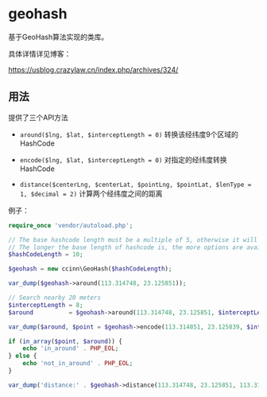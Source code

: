 # geohash

基于GeoHash算法实现的类库。

具体详情详见博客：

https://usblog.crazylaw.cn/index.php/archives/324/

## 用法

提供了三个API方法

- `around($lng, $lat, $interceptLength = 0)` 转换该经纬度9个区域的HashCode

- `encode($lng, $lat, $interceptLength = 0)` 对指定的经纬度转换HashCode

- `distance($centerLng, $centerLat, $pointLng, $pointLat, $lenType = 1, $decimal = 2)` 计算两个经纬度之间的距离

例子：

```php
require_once 'vendor/autoload.php';

// The base hashcode length must be a multiple of 5, otherwise it will automatically be filled to a multiple of 5.
// The longer the base length of hashcode is, the more options are available to intercept, and the longer it is recommended. 10 is usually enough.
$hashCodeLength = 10;

$geohash = new ccinn\GeoHash($hashCodeLength);

var_dump($geohash->around(113.314748, 23.125851));

// Search nearby 20 meters
$interceptLength = 8;
$around          = $geohash->around(113.314748, 23.125851, $interceptLength);

var_dump($around, $point = $geohash->encode(113.314851, 23.125839, $interceptLength));

if (in_array($point, $around)) {
    echo 'in_around' . PHP_EOL;
} else {
    echo 'not_in_around' . PHP_EOL;
}

var_dump('distance:' . $geohash->distance(113.314748, 23.125851, 113.314851, 23.125839) . 'm');
```